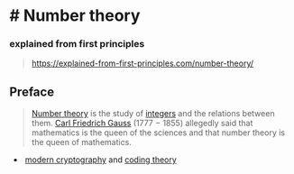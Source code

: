 # # Number theory

### explained from first principles
> https://explained-from-first-principles.com/number-theory/

## Preface
> [Number theory](https://en.wikipedia.org/wiki/Number_theory) is the study of [integers](https://en.wikipedia.org/wiki/Integer) and the relations between them. [Carl Friedrich Gauss](https://en.wikipedia.org/wiki/Carl_Friedrich_Gauss) (1777 − 1855) allegedly said that mathematics is the queen of the sciences and that number theory is the queen of mathematics.

-  [modern cryptography](https://en.wikipedia.org/wiki/Cryptography#Modern_cryptography) and [coding theory](https://en.wikipedia.org/wiki/Coding_theory)

##